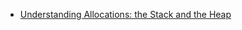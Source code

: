 - [Understanding Allocations: the Stack and the Heap ](https://www.youtube.com/watch?v=ZMZpH4yT7M0&t=474s)
